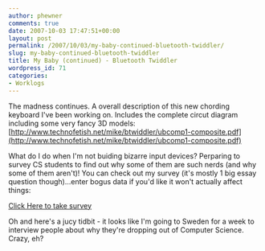 ```yaml
---
author: phewner
comments: true
date: 2007-10-03 17:47:51+00:00
layout: post
permalink: /2007/10/03/my-baby-continued-bluetooth-twiddler/
slug: my-baby-continued-bluetooth-twiddler
title: My Baby (continued) - Bluetooth Twiddler
wordpress_id: 71
categories:
- Worklogs
---
```


The madness continues.  A overall description of this new chording keyboard I've been working on.  Includes the complete circut diagram including some very fancy 3D models:  [http://www.technofetish.net/mike/btwiddler/ubcomp1-composite.pdf](http://www.technofetish.net/mike/btwiddler/ubcomp1-composite.pdf)

What do I do when I'm not buiding bizarre input devices?  Perparing to survey CS students to find out why some of them are such nerds (and why some of them aren't)!  You can check out my survey (it's mostly 1 big essay question though)...enter bogus data if you'd like it won't actually affect things:

[Click Here to take survey](http://www.surveymonkey.com/s.aspx?sm=JMcRlQ9L6_2bjIQ59IW6r5gg_3d_3d)

Oh and here's a jucy tidbit - it looks like I'm going to Sweden for a week to interview people about why they're dropping out of Computer Science.  Crazy, eh?
